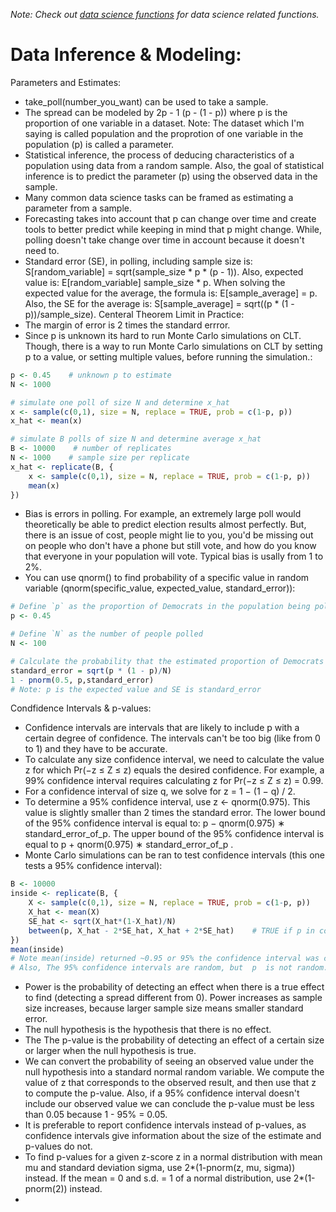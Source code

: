 *Note: Check out [data science functions](https://github.com/BOLTZZ/R/blob/master/R%20Fundamentals/R%20Basics%20&%20Syntax.md#import-data-gathering-functions) for data science related functions.*
# Data Inference & Modeling:
Parameters and Estimates:
* take_poll(number_you_want) can be used to take a sample.
* The spread can be modeled by 2p - 1 (p - (1 - p)) where p is the proportion of one variable in a dataset. Note: The dataset which I'm saying is called population and the proprotion of one variable in the population (p) is called a parameter.
* Statistical inference, the process of deducing characteristics of a population using data from a random sample. Also, the goal of statistical inference is to predict the parameter (p) using the observed data in the sample.
* Many common data science tasks can be framed as estimating a parameter from a sample.
* Forecasting takes into account that p can change over time and create tools to better predict while keeping in mind that p might change. While, polling doesn't take change over time in account because it doesn't need to.
* Standard error (SE), in polling, including sample size is: S[random_variable] = sqrt(sample_size * p * (p - 1)). Also, expected value is: E[random_variable] sample_size * p. When solving the expected value for the average, the formula is: E[sample_average] = p. Also, the SE for the average is: S[sample_average] = sqrt((p * (1 - p))/sample_size).
Centeral Theorem Limit in Practice:
* The margin of error is 2 times the standard errror.
* Since p is unknown its hard to run Monte Carlo simulations on CLT. Though, there is a way to run Monte Carlo simulations on CLT by setting p to a value, or setting multiple values, before running the simulation.:
```r
p <- 0.45    # unknown p to estimate
N <- 1000

# simulate one poll of size N and determine x_hat
x <- sample(c(0,1), size = N, replace = TRUE, prob = c(1-p, p))
x_hat <- mean(x)

# simulate B polls of size N and determine average x_hat
B <- 10000    # number of replicates
N <- 1000    # sample size per replicate
x_hat <- replicate(B, {
    x <- sample(c(0,1), size = N, replace = TRUE, prob = c(1-p, p))
    mean(x)
})
```
* Bias is errors in polling. For example, an extremely large poll would theoretically be able to predict election results almost perfectly. But, there is an issue of cost, people might lie to you, you'd be missing out on people who don't have a phone but still vote, and how do you know that everyone in your population will vote. Typical bias is usally from 1 to 2%.
* You can use qnorm() to find probability of a specific value in random variable (qnorm(specific_value, expected_value, standard_error)):
```r
# Define `p` as the proportion of Democrats in the population being polled
p <- 0.45

# Define `N` as the number of people polled
N <- 100

# Calculate the probability that the estimated proportion of Democrats in the population is greater than 0.5. Print this value to the console.
standard_error = sqrt(p * (1 - p)/N)
1 - pnorm(0.5, p,standard_error)
# Note: p is the expected value and SE is standard_error
```
Condfidence Intervals & p-values:
* Confidence intervals are intervals that are likely to include p with a certain degree of confidence. The intervals can't be too big (like from 0 to 1) and they have to be accurate. 
* To calculate any size confidence interval, we need to calculate the value z for which Pr(−z ≤ Z ≤ z) equals the desired confidence. For example, a 99% confidence interval requires calculating z for Pr(−z ≤ Z ≤ z) = 0.99.
* For a confidence interval of size q, we solve for z = 1 − (1 − q) / 2.
* To determine a 95% confidence interval, use z <- qnorm(0.975). This value is slightly smaller than 2 times the standard error. The lower bound of the 95% confidence interval is equal to: p − qnorm(0.975) ∗ standard_error_of_p. The upper bound of the 95% confidence interval is equal to  p + qnorm(0.975) ∗ standard_error_of_p .
* Monte Carlo simulations can be ran to test confidence intervals (this one tests a 95% confidence interval):
```r
B <- 10000
inside <- replicate(B, {
    X <- sample(c(0,1), size = N, replace = TRUE, prob = c(1-p, p))
    X_hat <- mean(X)
    SE_hat <- sqrt(X_hat*(1-X_hat)/N)
    between(p, X_hat - 2*SE_hat, X_hat + 2*SE_hat)    # TRUE if p in confidence interval
})
mean(inside)
# Note mean(inside) returned ~0.95 or 95% the confidence interval was correct. Like it should be!
# Also, The 95% confidence intervals are random, but  p  is not random. And, 95% refers to the probability that the random interval falls on top of  p .
```
* Power is the probability of detecting an effect when there is a true effect to find (detecting a spread different from 0). Power increases as sample size increases, because larger sample size means smaller standard error.
* The null hypothesis is the hypothesis that there is no effect.
* The The p-value is the probability of detecting an effect of a certain size or larger when the null hypothesis is true.
* We can convert the probability of seeing an observed value under the null hypothesis into a standard normal random variable. We compute the value of z that corresponds to the observed result, and then use that z to compute the p-value. Also, if a 95% confidence interval doesn't include our observed value we can conclude the p-value must be less than 0.05 because 1 - 95% = 0.05.
* It is preferable to report confidence intervals instead of p-values, as confidence intervals give information about the size of the estimate and p-values do not.
* To find p-values for a given z-score z in a normal distribution with mean mu and standard deviation sigma, use 2*(1-pnorm(z, mu, sigma)) instead. If the mean = 0 and s.d. = 1 of a normal distribution, use 2*(1-pnorm(2)) instead.
* 
